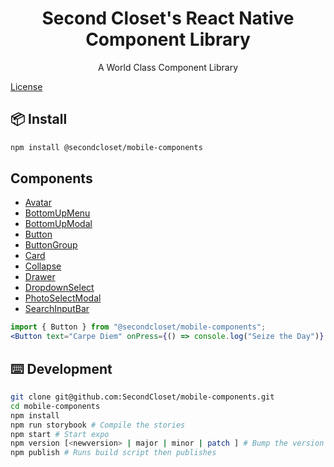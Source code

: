 <h1 align=center>Second Closet's React Native Component Library</h1>
<p align=center>A World Class Component Library </p>

[License](https://img.shields.io/badge/license-MIT-green)

## 📦 Install

```bash
npm install @secondcloset/mobile-components
```

## Components

- [Avatar](https://github.com/SecondCloset/mobile-components/blob/master/docs/Avatar.md)
- [BottomUpMenu](https://github.com/SecondCloset/mobile-components/blob/master/docs/BottomUpMenu.md)
- [BottomUpModal](https://github.com/SecondCloset/mobile-components/blob/master/docs/BottomUpModal.md)
- [Button](https://github.com/SecondCloset/mobile-components/blob/master/docs/Button.md)
- [ButtonGroup](https://github.com/SecondCloset/mobile-components/blob/master/docs/ButtonGroup.md)
- [Card](https://github.com/SecondCloset/mobile-components/blob/master/docs/Card.md)
- [Collapse](https://github.com/SecondCloset/mobile-components/blob/master/docs/Collapse.md)
- [Drawer](https://github.com/SecondCloset/mobile-components/blob/master/docs/Drawer.md)
- [DropdownSelect](https://github.com/SecondCloset/mobile-components/blob/master/docs/DropdownSelect.md)
- [PhotoSelectModal](https://github.com/SecondCloset/mobile-components/blob/master/docs/PhotoSelectModal.md)
- [SearchInputBar](https://github.com/SecondCloset/mobile-components/blob/master/docs/SearchInputBar.md)

```jsx
import { Button } from "@secondcloset/mobile-components";
<Button text="Carpe Diem" onPress={() => console.log("Seize the Day")} />;
```

## ⌨️ Development

```bash
git clone git@github.com:SecondCloset/mobile-components.git
cd mobile-components
npm install
npm run storybook # Compile the stories
npm start # Start expo
npm version [<newversion> | major | minor | patch ] # Bump the version number
npm publish # Runs build script then publishes
```
